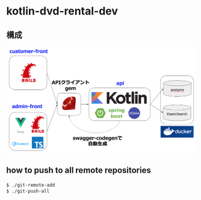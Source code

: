 # kotlin-dvd-rental-dev

## 構成

![architecture](architecture.png?raw=true "architecture")

## how to push to all remote repositories

```
$ ./git-remote-add
$ ./git-push-all
```
